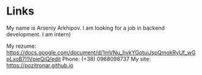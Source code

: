 # Links
My name is Arseniy Arkhipov.
I am looking for a job in backend development.
I am intern)
   
My rezume: https://docs.google.com/document/d/1mVNu_hvkYGotuiJspQmokRyUf_wGpLxoB7I1VpieQiQ/edit
Phone: (+38) 0968098737
My site: https://pozitronar.github.io
